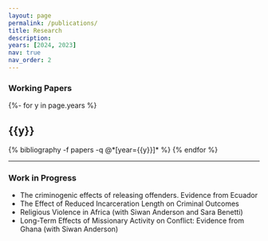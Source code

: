 ```yaml
---
layout: page
permalink: /publications/
title: Research
description: 
years: [2024, 2023]
nav: true
nav_order: 2
---
```

<!-- _pages/publications.md -->
<h3> Working Papers </h3>

<div class="publications">
  {%- for y in page.years %}
    <h2 class="year">{{y}}</h2>
    {% bibliography -f papers -q @*[year={{y}}]* %}
  {% endfor %}
</div>

---
### Work in Progress

- The criminogenic effects of releasing offenders. Evidence from Ecuador
- The Effect of Reduced Incarceration Length on Criminal Outcomes
- Religious Violence in Africa (with Siwan Anderson and Sara Benetti)
- Long-Term Effects of Missionary Activity on Conflict: Evidence from Ghana (with Siwan Anderson)

